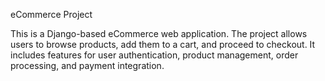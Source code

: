 eCommerce Project

This is a Django-based eCommerce web application. The project allows users to browse products, add them to a cart, and proceed to checkout. It includes features for user authentication, product management, order processing, and payment integration.
